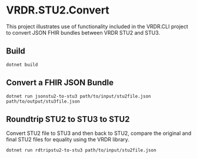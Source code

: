 # VRDR.STU2.Convert

This project illustrates use of functionality included in the VRDR.CLI project to convert JSON FHIR bundles between VRDR STU2 and STU3.

## Build

```
dotnet build
```

## Convert a FHIR JSON Bundle

```
dotnet run jsonstu2-to-stu3 path/to/input/stu2file.json path/to/output/stu3file.json
```

## Roundtrip STU2 to STU3 to STU2

Convert STU2 file to STU3 and then back to STU2, compare the original and final STU2 files for equality using the VRDR library.

```
dotnet run rdtripstu2-to-stu3 path/to/input/stu2file.json
```
